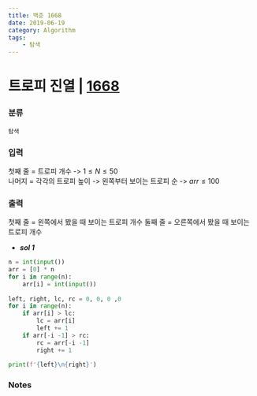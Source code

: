 ```yaml
---
title: 백준 1668
date: 2019-06-19
category: Algorithm
tags:
    - 탐색
---
```


# 트로피 진열 | [1668](https://www.acmicpc.net/problem/1668)

### 분류
`탐색`

### 입력
첫째 줄 = 트로피 개수 -> $1 \le N \le 50$  
나머지 = 각각의 트로피 높이 -> 왼쪽부터 보이는 트로피 순 ->  $arr \le 100$

### 출력
첫째 줄 = 왼쪽에서 봤을 때 보이는 트로피 개수
둘째 줄 = 오른쪽에서 봤을 때 보이는 트로피 개수

- ***sol 1***

```python
n = int(input())
arr = [0] * n
for i in range(n):
    arr[i] = int(input())
    
left, right, lc, rc = 0, 0, 0 ,0
for i in range(n):
    if arr[i] > lc:
        lc = arr[i]
        left += 1
    if arr[-i -1] > rc:
        rc = arr[-i -1]
        right += 1
        
print(f'{left}\n{right}')
```

### Notes
